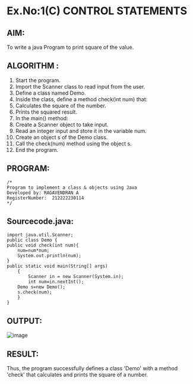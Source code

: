 # Ex.No:1(C) CONTROL STATEMENTS

## AIM:
To write a java Program to print square of the value.

## ALGORITHM :
1.	 Start the program.
2.	Import the Scanner class to read input from the user.
3.	Define a class named Demo.
4.	Inside the class, define a method check(int num) that:
5.	Calculates the square of the number.
6.	Prints the squared result.
7.	In the main() method:
8.	Create a Scanner object to take input.
9.	Read an integer input and store it in the variable num.
10.	Create an object s of the Demo class.
11.	Call the check(num) method using the object s.
12.	End the program.

## PROGRAM:
 ```
/*
Program to implement a class & objects using Java
Developed by: RAGAVENDRAN A
RegisterNumber:  212222230114
*/
```

## Sourcecode.java:
```
import java.util.Scanner;
public class Demo {
public void check(int num){
    num=num*num;
    System.out.println(num);
}
public static void main(String[] args) 
    {
        Scanner in = new Scanner(System.in);
        int num=in.nextInt();
    Demo s=new Demo();
    s.check(num);   
    }
}
```




## OUTPUT:
![image](https://github.com/user-attachments/assets/b289a559-cf0b-449e-a65a-687ef3eadfb9)



## RESULT:
Thus, the program successfully defines a class 'Demo' with a method 'check' that calculates and prints the square of a number.
